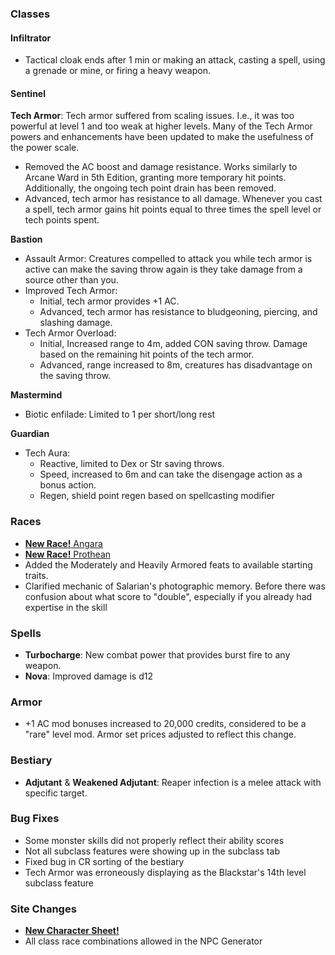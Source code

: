 ### Classes
#### Infiltrator
* Tactical cloak ends after 1 min or making an attack, casting a spell, using a grenade or mine, or firing a heavy weapon.

#### Sentinel

__Tech Armor__: Tech armor suffered from scaling issues. I.e., it was too powerful at level 1 and too weak at higher levels.
Many of the Tech Armor powers and enhancements have been updated to make the usefulness of the power scale.
* Removed the AC boost and damage resistance. Works similarly to Arcane Ward in 5th Edition, granting more temporary hit points.
  Additionally, the ongoing tech point drain has been removed.
* Advanced, tech armor has resistance to all damage. Whenever you cast a spell, tech armor gains hit points equal to three
  times the spell level or tech points spent.

__Bastion__
* Assault Armor: Creatures compelled to attack you while tech armor is active can make the saving throw again is they take damage from
a source other than you.
* Improved Tech Armor:
  * Initial, tech armor provides +1 AC.
  * Advanced, tech armor has resistance to bludgeoning, piercing, and slashing damage.
* Tech Armor Overload:
  * Initial, Increased range to 4m, added CON saving throw. Damage based on the remaining hit points of the tech armor.
  * Advanced, range increased to 8m, creatures has disadvantage on the saving throw.

__Mastermind__
* Biotic enfilade: Limited to 1 per short/long rest

__Guardian__
* Tech Aura:
  * Reactive, limited to Dex or Str saving throws.
  * Speed, increased to 6m and can take the disengage action as a bonus action.
  * Regen, shield point regen based on spellcasting modifier

### Races
* [__New Race!__ Angara](/phb/races/angara)
* [__New Race!__ Prothean](/phb/races/prothean)
* Added the Moderately and Heavily Armored feats to available starting traits.
* Clarified mechanic of Salarian's photographic memory. Before there was confusion about what score to "double", especially if you already had expertise in the skill

### Spells
* __Turbocharge__: New combat power that provides burst fire to any weapon.
* __Nova__: Improved damage is d12

### Armor
* +1 AC mod bonuses increased to 20,000 credits, considered to be a "rare" level mod. Armor set prices adjusted to reflect this change.

### Bestiary
* __Adjutant__ & __Weakened Adjutant__: Reaper infection is a melee attack with specific target.


### Bug Fixes
* Some monster skills did not properly reflect their ability scores
* Not all subclass features were showing up in the subclass tab
* Fixed bug in CR sorting of the bestiary
* Tech Armor was erroneously displaying as the Blackstar's 14th level subclass feature

### Site Changes
* __[New Character Sheet!](/assets)__
* All class race combinations allowed in the NPC Generator

